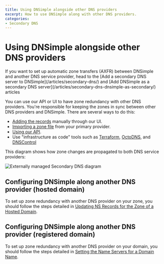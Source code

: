 ```yaml
---
title: Using DNSimple alongside other DNS providers
excerpt: How to use DNSimple along with other DNS providers.
categories:
- Secondary DNS
---
```


# Using DNSimple alongside other DNS providers

<warning>
  If you want to set up automatic zone transfers (AXFR) between DNSimple and another DNS service provider, head to the [Add a secondary DNS server to DNSimple](/articles/secondary-dns/) and [Add DNSimple as a secondary DNS server](/articles/secondary-dns-dnsimple-as-secondary/) articles
</warning>

You can use our API or UI to have zone redundancy with other DNS providers. You're responsible for keeping the zones in sync between other DNS providers and DNSimple. There are several ways to do this:

- [Adding the records](/articles/record-editor/) manually through our UI.
- [Importing a zone file](/articles/zone-files/#importing-records-from-a-zone-file) from your primary provider.
- [Using our API](https://developer.dnsimple.com/v2).
- Use "infrastructure as code" tools such as [Terraform](https://registry.terraform.io/providers/dnsimple/dnsimple/latest/docs), [OctoDNS](https://github.com/octodns/octodns), and [DNSControl](https://github.com/StackExchange/dnscontrol)

This diagram shows how zone changes are propagated to both DNS service providers:

<img alt="Externally managed Secondary DNS diagram" src="/files/secondary_dns_externally_managed.jpg" />


## Configuring DNSimple along another DNS provider (hosted domain)

To set up zone redundancy with another DNS provider on your zone, you should follow the steps detailed in [Updating NS Records for the Zone of a Hosted Domain](/articles/zone-ns-records/).


## Configuring DNSimple along another DNS provider (registered domain)

To set up zone redundancy with another DNS provider on your domain, you should follow the steps detailed in [Setting the Name Servers for a Domain Name](articles/setting-name-servers/#pointing-the-name-servers-to-another-provider).

